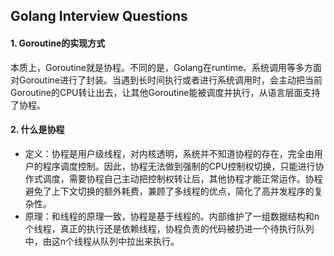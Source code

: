 ## Golang Interview Questions

#### 1. Goroutine的实现方式
本质上，Goroutine就是协程。不同的是，Golang在runtime、系统调用等多方面对Goroutine进行了封装。当遇到长时间执行或者进行系统调用时，会主动把当前Goroutine的CPU转让出去，让其他Goroutine能被调度并执行，从语言层面支持了协程。

#### 2. 什么是协程
- 定义：协程是用户级线程，对内核透明，系统并不知道协程的存在，完全由用户的程序调度控制。因此，协程无法做到强制的CPU控制权切换，只能进行协作式调度，需要协程自己主动把控制权转让后，其他协程才能正常运作。协程避免了上下文切换的额外耗费，兼顾了多线程的优点，简化了高并发程序的复杂性。
- 原理：和线程的原理一致，协程是基于线程的。内部维护了一组数据结构和n个线程，真正的执行还是依赖线程，协程负责的代码被扔进一个待执行队列中，由这n个线程从队列中拉出来执行。

<!-- #### 3.  -->